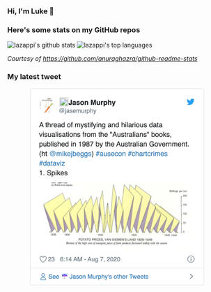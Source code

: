 ### Hi, I'm Luke 👋

<!--
**lazappi/lazappi** is a ✨ _special_ ✨ repository because its `README.md` (this file) appears on your GitHub profile.

Here are some ideas to get you started:

- 🔭 I’m currently working on ...
- 🌱 I’m currently learning ...
- 👯 I’m looking to collaborate on ...
- 🤔 I’m looking for help with ...
- 💬 Ask me about ...
- 📫 How to reach me: ...
- 😄 Pronouns: ...
- ⚡ Fun fact: ...
-->

### Here's some stats on my GitHub repos

![lazappi's github stats](https://github-readme-stats.vercel.app/api?username=lazappi&count_private=true&show_icons=true&theme=buefy&hide_title=True)
![lazappi's top languages](https://github-readme-stats.vercel.app/api/top-langs/?username=lazappi&hide=html&theme=buefy&layout=compact)

_Courtesy of https://github.com/anuraghazra/github-readme-stats_

### My latest tweet

<p align="center">
  <a href="https://twitter.com/_lazappi_">
    <img src="https://github.com/lazappi/lazappi/raw/master/latest_tweet.png" width="400">
  </a>
</p>
